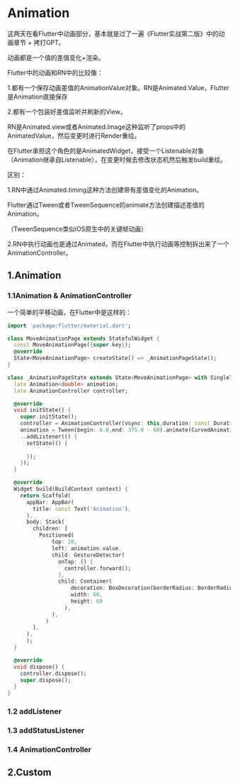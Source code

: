 # Animation

这两天在看Flutter中动画部分，基本就是过了一遍《Flutter实战第二版》中的动画章节 + 拷打GPT。

动画都是一个值的差值变化+渲染。

Flutter中的动画和RN中的比较像：

1.都有一个保存动画差值的AnimationValue对象。RN是Animated.Value，Flutter是Animation直接保存

2.都有一个包装好差值监听并刷新的View。

RN是Animated.view或者Animated.Image这种监听了props中的AnimatedValue，然后变更时进行Render重绘。

在Flutter承担这个角色的是AnimatedWidget，接受一个Listenable对象（Animation继承自Listenable），在变更时候去修改状态机然后触发build重绘。

区别：

1.RN中通过Animated.timing这种方法创建带有差值变化的Animation。

Flutter通过Tween或者TweenSequence的animate方法创建描述差值的Animation。

（TweenSequence类似iOS原生中的关键帧动画）

2.RN中执行动画也是通过Animated，而在Flutter中执行动画等控制拆出来了一个AnimationController。

## 1.Animation

### 1.1Animation & AnimationController

一个简单的平移动画，在Flutter中是这样的：

```dart
import 'package:flutter/material.dart';

class MoveAnimationPage extends StatefulWidget {
  const MoveAnimationPage({super.key});
  @override
  State<MoveAnimationPage> createState() => _AnimationPageState();
}

class _AnimationPageState extends State<MoveAnimationPage> with SingleTickerProviderStateMixin {
  late Animation<double> animation;
  late AnimationController controller;

  @override
  void initState() {
    super.initState();
    controller = AnimationController(vsync: this,duration: const Duration(milliseconds: 500));
    animation = Tween(begin: 0.0,end: 375.0 - 60).animate(CurvedAnimation(parent: controller, curve: Curves.linear))
    ..addListener(() {
      setState(() {
        
      });
    });
  }

  @override
  Widget build(BuildContext context) {
    return Scaffold(
      appBar: AppBar(
        title: const Text('Animation'),
      ),
      body: Stack(
        children: [
          Positioned(
              top: 20,
              left: animation.value,
              child: GestureDetector(
                onTap: () {
                  controller.forward();
                },
                child: Container(
                    decoration: BoxDecoration(borderRadius: BorderRadius.circular(30),color: Colors.orange),
                    width: 60,
                    height: 60
                  ),
              ),
            )
        ],
      ),
      );
  }

  @override
  void dispose() {
    controller.dispose();
    super.dispose();
  }
}
```





### 1.2 addListener 

### 1.3 addStatusListener

### 1.4 AnimationController

## 2.Custom